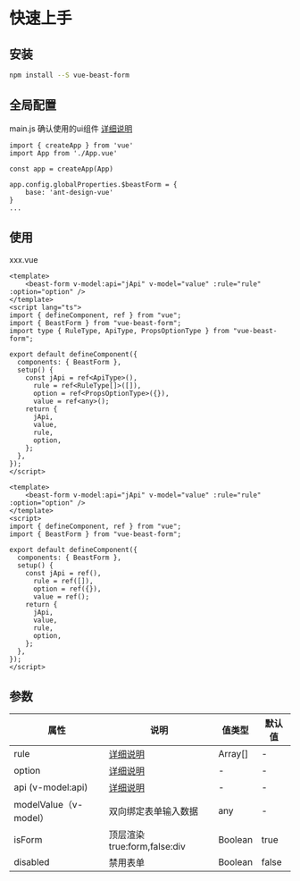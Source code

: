 # 快速上手

## 安装


<CodeGroup>
  <CodeGroupItem title="NPM" active>

```bash
npm install --S vue-beast-form
```

  </CodeGroupItem>
</CodeGroup>

## 全局配置
main.js 确认使用的ui组件  [详细说明](./config.md)

```js{6-8}
import { createApp } from 'vue'
import App from './App.vue'

const app = createApp(App)

app.config.globalProperties.$beastForm = {
    base: 'ant-design-vue'
}
...
```

## 使用
xxx.vue
<CodeGroup>
  <CodeGroupItem title="TS" active>

```vue
<template>
    <beast-form v-model:api="jApi" v-model="value" :rule="rule" :option="option" />
</template>
<script lang="ts">
import { defineComponent, ref } from "vue";
import { BeastForm } from "vue-beast-form";
import type { RuleType, ApiType, PropsOptionType } from "vue-beast-form";

export default defineComponent({
  components: { BeastForm },
  setup() {
    const jApi = ref<ApiType>(),      
      rule = ref<RuleType[]>([]),
      option = ref<PropsOptionType>({}),  
      value = ref<any>();
    return {
      jApi,
      value,
      rule,
      option,
    };
  },
});
</script>
```

 </CodeGroupItem>

 <CodeGroupItem title="JS">
  
```vue
<template>
    <beast-form v-model:api="jApi" v-model="value" :rule="rule" :option="option" />
</template>
<script>
import { defineComponent, ref } from "vue";
import { BeastForm } from "vue-beast-form";

export default defineComponent({
  components: { BeastForm },
  setup() {
    const jApi = ref(),      
      rule = ref([]),
      option = ref({}),  
      value = ref();
    return {
      jApi,
      value,
      rule,
      option,
    };
  },
});
</script>
```

 </CodeGroupItem>
</CodeGroup>


## 参数

| 属性                  | 说明                           | 值类型  | 默认值 |
| --------------------- | ------------------------------ | ------- | ------ |
| rule                  | [详细说明](../props/rule.md)   | Array[] | -      |
| option                | [详细说明](../props/option.md) | -       | -      |
| api (v-model:api)     | [详细说明](../props/api.md)    | -       | -      |
| modelValue（v-model） | 双向绑定表单输入数据           | any     | -      |
| isForm                | 顶层渲染true:form,false:div    | Boolean | true   |
| disabled              | 禁用表单                       | Boolean | false  |
